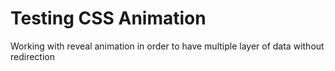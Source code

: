 # Testing CSS Animation

Working with reveal animation in order to have multiple layer of data without redirection